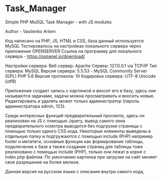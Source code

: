 # Task_Manager

Simple PHP MuSQL Task Manager - with JS modules

Author - Vasilenko Artem

Код написано на PHP, JS, HTML и CSS, база данный используется MySQL
Тестировалось на настройках локального сервера через приложение OPENSERVER
Ссылка на программу для локального сервера - https://ospanel.io/download/

Настройки сервера:
Веб сервер: Apache
Сервер: 127.0.0.1 via TCP/IP
Тип сервера: MySQL
Версия сервера: 5.5.53 - MySQL Community Server (GPL)
PHP 5.6
Версия протокола: 10
Кодировка сервера: UTF-8 Unicode (utf8)

Приложение создает запись с картинкой и вносит его в базу, здесь они называются задачами, задачи можна просматривать и вносить новые. Редактировать и удалять может только администратор (пароль администратора admin, 123).

Среди интересных функций предварительный просмотр, здесь он реализован на JS с помощью Jquery, вывод самого окна предварительного осмотра выводится без подгрузки страницы с помощью только одного CSS кода. Некоторые елементы выведены в отдельную папку и подгружаются с помощью include (PHP) например footer и метатеги, основные функции как формирование таблицы, подключение к базе а также создание страниц для таблицы тоже реализовано с помощью include (PHP), только они лежат в корне с index.php файлом. По умолчанию картинка при загрузке на сайт меняет свое разрешение на более мелкое.

Данная версия на русском языке с описание внутри самого кода, 

